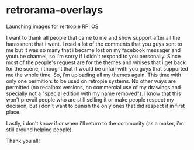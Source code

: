 # retrorama-overlays

Launching images for rertropie RPI OS

I want to thank all people that came to me and show support after all the harassnent that i went. I read a lot of the comments that you guys sent to me but it was so many that i became lost on my facebook messager and youtube channel, so i'm sorry if i didn't respond to you personally. Since most of the people's request are for the themes and whises that i get back for the scene, i thought that it would be unfair with you guys that supported me the whole time. So, i'm uploading all my themes again. This time with only one permition: to be used on retropie systems. No other ways are permitted (no recalbox versions, no commercial use of my drawings and specially not a "special edition with my name removed"). I know that this won't prevail people who are still selling it or make people respect my decision, but i don't want to punish the only ones that did respect it in first place.

Lastly, i don't know if or when i'll return to the community (as a maker, i'm still around helping people).

Thank you all!
